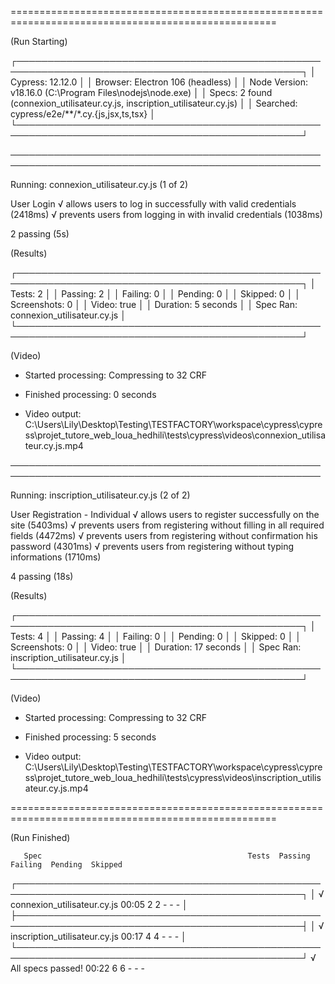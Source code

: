 

====================================================================================================

  (Run Starting)

  ┌────────────────────────────────────────────────────────────────────────────────────────────────┐
  │ Cypress:        12.12.0                                                                        │
  │ Browser:        Electron 106 (headless)                                                        │
  │ Node Version:   v18.16.0 (C:\Program Files\nodejs\node.exe)                                    │
  │ Specs:          2 found (connexion_utilisateur.cy.js, inscription_utilisateur.cy.js)           │
  │ Searched:       cypress/e2e/**/*.cy.{js,jsx,ts,tsx}                                            │
  └────────────────────────────────────────────────────────────────────────────────────────────────┘


────────────────────────────────────────────────────────────────────────────────────────────────────
                                                                                                    
  Running:  connexion_utilisateur.cy.js                                                     (1 of 2)


  User Login
    √ allows users to log in successfully with valid credentials (2418ms)
    √ prevents users from logging in with invalid credentials (1038ms)


  2 passing (5s)


  (Results)

  ┌────────────────────────────────────────────────────────────────────────────────────────────────┐
  │ Tests:        2                                                                                │
  │ Passing:      2                                                                                │
  │ Failing:      0                                                                                │
  │ Pending:      0                                                                                │
  │ Skipped:      0                                                                                │
  │ Screenshots:  0                                                                                │
  │ Video:        true                                                                             │
  │ Duration:     5 seconds                                                                        │
  │ Spec Ran:     connexion_utilisateur.cy.js                                                      │
  └────────────────────────────────────────────────────────────────────────────────────────────────┘


  (Video)

  -  Started processing:  Compressing to 32 CRF                                                     
  -  Finished processing: 0 seconds                                                  

  -  Video output: C:\Users\Lily\Desktop\Testing\TESTFACTORY\workspace\cypress\cypress\projet_tutore_web_loua_hedhili\tests\cypress\videos\connexion_utilisateur.cy.js.mp4


────────────────────────────────────────────────────────────────────────────────────────────────────
                                                                                                    
  Running:  inscription_utilisateur.cy.js                                                   (2 of 2)


  User Registration - Individual
    √ allows users to register successfully on the site (5403ms)
    √ prevents users from registering without filling in all required fields (4472ms)
    √ prevents users from registering without confirmation his password (4301ms)
    √ prevents users from registering without typing informations (1710ms)


  4 passing (18s)


  (Results)

  ┌────────────────────────────────────────────────────────────────────────────────────────────────┐
  │ Tests:        4                                                                                │
  │ Passing:      4                                                                                │
  │ Failing:      0                                                                                │
  │ Pending:      0                                                                                │
  │ Skipped:      0                                                                                │
  │ Screenshots:  0                                                                                │
  │ Video:        true                                                                             │
  │ Duration:     17 seconds                                                                       │
  │ Spec Ran:     inscription_utilisateur.cy.js                                                    │
  └────────────────────────────────────────────────────────────────────────────────────────────────┘


  (Video)

  -  Started processing:  Compressing to 32 CRF                                                     
  -  Finished processing: 5 seconds                                                  

  -  Video output: C:\Users\Lily\Desktop\Testing\TESTFACTORY\workspace\cypress\cypress\projet_tutore_web_loua_hedhili\tests\cypress\videos\inscription_utilisateur.cy.js.mp4


====================================================================================================

  (Run Finished)


       Spec                                              Tests  Passing  Failing  Pending  Skipped  
  ┌────────────────────────────────────────────────────────────────────────────────────────────────┐
  │ √  connexion_utilisateur.cy.js              00:05        2        2        -        -        - │
  ├────────────────────────────────────────────────────────────────────────────────────────────────┤
  │ √  inscription_utilisateur.cy.js            00:17        4        4        -        -        - │
  └────────────────────────────────────────────────────────────────────────────────────────────────┘
    √  All specs passed!                        00:22        6        6        -        -        -  

